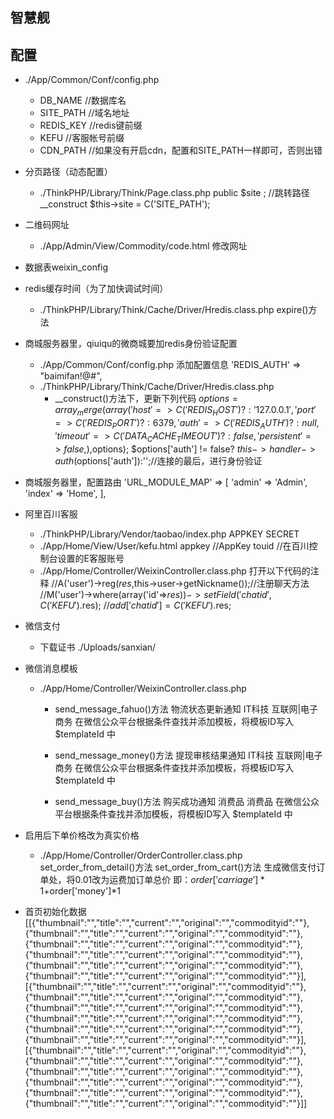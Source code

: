 ## 智慧舰

## 配置

* ./App/Common/Conf/config.php
    * DB_NAME       //数据库名
    * SITE_PATH     //域名地址
    * REDIS_KEY     //redis键前缀
    * KEFU          //客服帐号前缀
    * CDN_PATH      //如果没有开启cdn，配置和SITE_PATH一样即可，否则出错


* 分页路径（动态配置）
    * ./ThinkPHP/Library/Think/Page.class.php
        public $site ; //跳转路径
        __construct
            $this->site = C('SITE_PATH');

* 二维码网址
    * ./App/Admin/View/Commodity/code.html
        修改网址

* 数据表weixin_config

* redis缓存时间（为了加快调试时间）
    * ./ThinkPHP/Library/Think/Cache/Driver/Hredis.class.php
        expire()方法

* 商城服务器里，qiuiqu的微商城要加redis身份验证配置
    * ./App/Common/Conf/config.php 添加配置信息
        'REDIS_AUTH'        => "baimifan!@#",
    * ./ThinkPHP/Library/Think/Cache/Driver/Hredis.class.php
        * __construct()方法下，更新下列代码
            $options = array_merge(array (
                        'host'          => C('REDIS_HOST') ? : '127.0.0.1',
                        'port'          => C('REDIS_PORT') ? : 6379,
                        'auth'          => C('REDIS_AUTH') ? : null,
                        'timeout'       => C('DATA_CACHE_TIMEOUT') ? : false,
                        'persistent'    => false,
            ),$options);
            $options['auth'] != false? $this->handler->auth($options['auth']):'';//连接的最后，进行身份验证

* 商城服务器里，配置路由
    'URL_MODULE_MAP'       => [
        'admin' => 'Admin',
        'index'  => 'Home',
    ],

* 阿里百川客服
    * ./ThinkPHP/Library/Vendor/taobao/index.php
        APPKEY
        SECRET
    * ./App/Home/View/User/kefu.html
        appkey          //AppKey
        touid           //在百川控制台设置的E客服账号
    * ./App/Home/Controller/WeixinController.class.php
        打开以下代码的注释
        //A('user')->reg($res,$this->user->getNickname());//注册聊天方法
        //M('user')->where(array('id'=>$res))->setField('chatid',C('KEFU').$res);
        //$add['chatid'] = C('KEFU').$res;

* 微信支付
    * 下载证书
        ./Uploads/sanxian/

* 微信消息模板
    * ./App/Home/Controller/WeixinController.class.php
        * send_message_fahuo()方法
        物流状态更新通知 IT科技	互联网|电子商务
        在微信公众平台根据条件查找并添加模板，将模板ID写入 $templateId 中

        * send_message_money()方法
        提现审核结果通知 IT科技	互联网|电子商务
        在微信公众平台根据条件查找并添加模板，将模板ID写入 $templateId 中

        * send_message_buy()方法
        购买成功通知 消费品	消费品
        在微信公众平台根据条件查找并添加模板，将模板ID写入 $templateId 中

* 启用后下单价格改为真实价格
    * ./App/Home/Controller/OrderController.class.php
        set_order_from_detail()方法
        set_order_from_cart()方法
        生成微信支付订单处，将0.01改为运费加订单总价
        即：$order['carriage']*1+$order['money']*1

* 首页初始化数据
    [[{"thumbnail":"","title":"","current":"","original":"","commodityid":""},{"thumbnail":"","title":"","current":"","original":"","commodityid":""},{"thumbnail":"","title":"","current":"","original":"","commodityid":""},{"thumbnail":"","title":"","current":"","original":"","commodityid":""},{"thumbnail":"","title":"","current":"","original":"","commodityid":""},{"thumbnail":"","title":"","current":"","original":"","commodityid":""}],[{"thumbnail":"","title":"","current":"","original":"","commodityid":""},{"thumbnail":"","title":"","current":"","original":"","commodityid":""},{"thumbnail":"","title":"","current":"","original":"","commodityid":""},{"thumbnail":"","title":"","current":"","original":"","commodityid":""},{"thumbnail":"","title":"","current":"","original":"","commodityid":""},{"thumbnail":"","title":"","current":"","original":"","commodityid":""}],[{"thumbnail":"","title":"","current":"","original":"","commodityid":""},{"thumbnail":"","title":"","current":"","original":"","commodityid":""},{"thumbnail":"","title":"","current":"","original":"","commodityid":""},{"thumbnail":"","title":"","current":"","original":"","commodityid":""},{"thumbnail":"","title":"","current":"","original":"","commodityid":""},{"thumbnail":"","title":"","current":"","original":"","commodityid":""}]]
